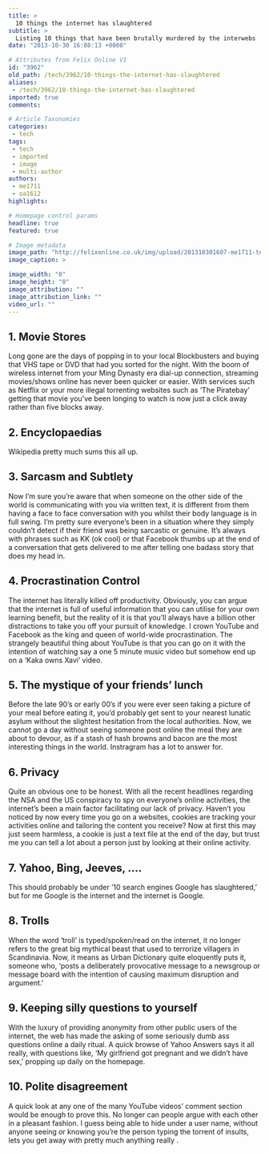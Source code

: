 ```yaml
---
title: >
  10 things the internet has slaughtered
subtitle: >
  Listing 10 things that have been brutally murdered by the interwebs
date: "2013-10-30 16:08:13 +0000"

# Attributes from Felix Online V1
id: "3962"
old_path: /tech/3962/10-things-the-internet-has-slaughtered
aliases:
 - /tech/3962/10-things-the-internet-has-slaughtered
imported: true
comments:

# Article Taxonomies
categories:
 - tech
tags:
 - tech
 - imported
 - image
 - multi-author
authors:
 - me1711
 - oa1612
highlights:

# Homepage control params
headline: true
featured: true

# Image metadata
image_path: "http://felixonline.co.uk/img/upload/201310301607-me1711-tech_youtube.jpg"
image_caption: >

image_width: "0"
image_height: "0"
image_attribution: ""
image_attribution_link: ""
video_url: ""
---
```


## 1. Movie Stores
Long gone are the days of popping in to your local Blockbusters and buying that VHS tape or DVD that had you sorted for the night. With the boom of wireless internet from your Ming Dynasty era dial-up connection, streaming movies/shows online has never been quicker or easier. With services such as Netflix or your more illegal torrenting websites such as ‘The Piratebay’ getting that movie you’ve been longing to watch is now just a click away rather than five blocks away.
## 2. Encyclopaedias
Wikipedia pretty much sums this all up.
## 3. Sarcasm and Subtlety
Now I’m sure you’re aware that when someone on the other side of the world is communicating with you via written text, it is different from them having a face to face conversation with you whilst their body language is in full swing. I’m pretty sure everyone’s been in a situation where they simply couldn’t detect if their friend was being sarcastic or genuine. It’s always with phrases such as KK (ok cool) or that Facebook thumbs up at the end of a conversation that gets delivered to me after telling one badass story that does my head in.
## 4. Procrastination Control
The internet has literally killed off productivity. Obviously, you can argue that the internet is full of useful information that you can utilise for your own learning benefit, but the reality of it is that you’ll always have a billion other distractions to take you off your pursuit of knowledge. I crown YouTube and Facebook as the king and queen of world-wide procrastination. The strangely beautiful thing about YouTube is that you can go on it with the intention of watching say a one 5 minute music video but somehow end up on a ‘Kaka owns Xavi’ video.
## 5. The mystique of your friends’ lunch
Before the late 90’s or early 00’s if you were ever seen taking a picture of your meal before eating it, you’d probably get sent to your nearest lunatic asylum without the slightest hesitation from the local authorities. Now, we cannot go a day without seeing someone post online the meal they are about to devour, as if a stash of hash browns and bacon are the most interesting things in the world. Instragram has a lot to answer for.
## 6. Privacy
Quite an obvious one to be honest. With all the recent headlines regarding the NSA and the US conspiracy to spy on everyone’s online activities, the internet’s been a main factor facilitating our lack of privacy. Haven’t you noticed by now every time you go on a websites, cookies are tracking your activities online and tailoring the content you receive? Now at first this may just seem harmless, a cookie is just a text file at the end of the day, but trust me you can tell a lot about a person just by looking at their online activity.
## 7. Yahoo, Bing, Jeeves, ….
This should probably be under ’10 search engines Google has slaughtered,’ but for me Google is the internet and the internet is Google.
## 8. Trolls
When the word ‘troll’ is typed/spoken/read on the internet, it no longer refers to the great big mythical beast that used to terrorize villagers in Scandinavia. Now, it means as Urban Dictionary quite eloquently puts it, someone who, ‘posts a deliberately provocative message to a newsgroup or message board with the intention of causing maximum disruption and argument.’
## 9. Keeping silly questions to yourself
With the luxury of providing anonymity from other public users of the internet, the web has made the asking of some seriously dumb ass questions online a daily ritual. A quick browse of Yahoo Answers says it all really, with questions like, ‘My girlfriend got pregnant and we didn’t have sex,’ propping up daily on the homepage.
## 10. Polite disagreement
A quick look at any one of the many YouTube videos’ comment section would be enough to prove this. No longer can people argue with each other in a pleasant fashion. I guess being able to hide under a user name, without anyone seeing or knowing you’re the person typing the torrent of insults, lets you get away with pretty much anything really .
